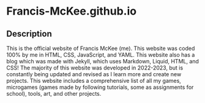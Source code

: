 # Francis-McKee.github.io

## Description
This is the official website of Francis McKee (me). This website was coded 100% by me in HTML, CSS, JavaScript, and YAML. This website also has a blog which was made with Jekyll, which uses Markdown, Liquid, HTML, and CSS! The majority of this website was developed in 2022-2023, but is constantly being updated and revised as I learn more and create new projects. This website includes a comprehensive list of all my games, microgames (games made by following tutorials, some as assignments for school), tools, art, and other projects.
